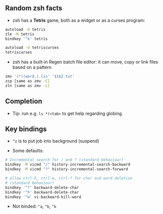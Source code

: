 ## Random zsh facts

- zsh has a **Tetris** game, both as a widget or as a curses program:
``` sh
autoload -U tetris
zle -N tetris
bindkey '^k' tetris

autoload -U tetriscurses
tetriscurses
```
- zsh has a built-in Regen batch file editor: it can move, copy or link files based on a pattern
``` sh
zmv '(*)(word.).lis' '$1$2.txt'
zcp [same as zmv -C]
zln [same as zmv -L]
```


## Completion

- Tip: run e.g. `ls *(<tab>` to get help regarding globing.

## Key bindings

- `^z` is to put job into background (suspend)

- Some defaults:
``` sh
# Incremental search for / and ? (standard behaviour)
bindkey -M vicmd "/" history-incremental-search-backward
bindkey -M vicmd "?" history-incremental-search-forward

# allow ctrl-h, ctrl-w, ctrl-? for char and word deletion
# (standard behaviour)
bindkey '^?' backward-delete-char
bindkey '^h' backward-delete-char
bindkey '^w' vi-backward-kill-word
```

- Not binded: `^a`, `^b`, `^k`
